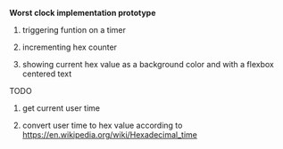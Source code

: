**Worst clock implementation prototype**

1. triggering funtion on a timer

2. incrementing hex counter

3. showing current hex value as a background color and with a flexbox centered text

TODO

1. get current user time

2. convert user time to hex value according to https://en.wikipedia.org/wiki/Hexadecimal_time